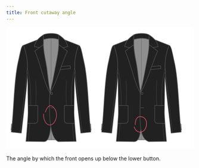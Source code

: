 ```yaml
---
title: Front cutaway angle
---
```


![Front cutaway angle](frontcutawayangle.svg)

The angle by which the front opens up below the lower button.

